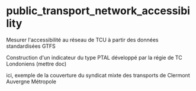 # public_transport_network_accessibility

Mesurer l'accessibilité au réseau de TCU à partir des données standardisées GTFS

Construction d'un indicateur du type PTAL développé par la régie de TC Londoniens (mettre doc)

ici, exemple de la couverture du syndicat mixte des transports de Clermont Auvergne Métropole
